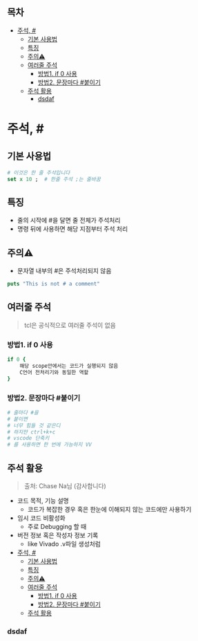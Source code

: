 ## 목차
- [주석, #](#주석-)
	- [기본 사용법](#기본-사용법)
	- [특징](#특징)
	- [주의⚠️](#주의️)
	- [여러줄 주석](#여러줄-주석)
		- [방법1. if 0 사용](#방법1-if-0-사용)
		- [방법2. 문장마다 #붙이기](#방법2-문장마다-붙이기)
	- [주석 활용](#주석-활용)
		- [dsdaf](#dsdaf)

# 주석, \#

## 기본 사용법
```tcl
# 이것은 한 줄 주석입니다
set x 10 ;	# 한줄 주석 ;는 줄바꿈
```

## 특징
- 줄의 시작에 #을 달면 줄 전체가 주석처리
- 명령 뒤에 사용하면 해당 지점부터 주석 처리

## 주의⚠️
- 문자열 내부의 #은 주석처리되지 않음
```tcl
puts "This is not # a comment"
```

## 여러줄 주석
> tcl은 공식적으로 여러줄 주석이 없음

### 방법1. if 0 사용
```tcl
if 0 {
	해당 scope안에서는 코드가 실행되지 않음
	C언어 전처리기와 동일한 역할
}
```

### 방법2. 문장마다 #붙이기
```tcl
# 줄마다 #을
# 붙이면
# 너무 힘들 것 같은디
# 하지만 ctrl+k+c
# vscode 단축키
# 를 사용하면 한 번에 가능하지 VV
```

## 주석 활용
> 출처: Chase Na님 (감사합니다)
- 코드 목적, 기능 설명
  - 코드가 복잡한 경우 혹은 한눈에 이해되지 않는 코드에만 사용하기
- 임시 코드 비활성화
  - 주로 Debugging 할 때
- 버전 정보 혹은 작성자 정보 기록
  - like Vivado .v파일 생성처럼
- [주석, #](#주석-)
	- [기본 사용법](#기본-사용법)
	- [특징](#특징)
	- [주의⚠️](#주의️)
	- [여러줄 주석](#여러줄-주석)
		- [방법1. if 0 사용](#방법1-if-0-사용)
		- [방법2. 문장마다 #붙이기](#방법2-문장마다-붙이기)
	- [주석 활용](#주석-활용)

### dsdaf